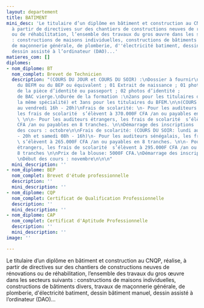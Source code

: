 ```yaml
---
layout: departement
title: BATIMENT
mini_desc: 'Le titulaire d’un diplôme en bâtiment et construction au CNQP, réalise,
  à partir de directives sur des chantiers de constructions neuves de rénovations
  ou de réhabilitation, l’ensemble des travaux du gros œuvre dans les secteurs suivants
  : constructions de maisons individuelles, constructions de bâtiments divers, travaux
  de maçonnerie générale, de plomberie, d''électricité batiment, dessin bâtiment manuel,
  dessin assisté à l’ordinateur (DAO)...'
matieres_com: []
diplomes:
- nom_diplome: BT
  nom_complet: Brevet de Technicien
  description: "(COURS DU JOUR et COURS DU SOIR) :\nDossier à fournir\n01 copie légalisée
    du BEFM ou du BEP ou équivalent ; 01 Extrait de naissance ; 01 photocopie légalisée
    de la pièce d’identité ou passeport ; 02 photos d’identité ;          01 livret
    de BAC vierge.\nDurée de la formation :\n2ans pour les titulaires du BEP (dans
    la même spécialité) et 3ans pour les titulaires du BFEM.\n\n(COURS DU JOUR: lundi
    au vendredi 16h - 20h)\nFrais de scolarité: \n- Pour les auditeurs sénégalais,
    les frais de scolarité  s’élèvent à 370.000F CFA /an ou payables en 8 tranches.
    \ \n\n- Pour les auditeurs étrangers, les frais de scolarité  s’élèvent à 395.000F
    CFA /an ou payables en 8 tranches. \n\nDémarrage des inscriptions : aout \nDébut
    des cours : octobre\n\nFrais de scolarité: (COURS DU SOIR: lundi au vendredi 16h
    - 20h et samedi 08h - 16h)\n- Pour les auditeurs sénégalais, les frais de scolarité
    \ s’élèvent à 265.000F CFA /an ou payables en 8 tranches. \n\n- Pour les auditeurs
    étrangers, les frais de scolarité  s’élèvent à 295.000F CFA /an ou payables en
    8 tranches \n\nPrix de la blouse: 5000F CFA.\nDémarrage des inscriptions : aout
    \nDébut des cours : novembre\n\n\n"
  mini_description: ''
- nom_diplome: BEP
  nom_complet: Brevet d'étude professionnelle
  description: ''
  mini_description: ''
- nom_diplome: CQP
  nom_complet: Certificat de Qualification Professionnelle
  description: ''
  mini_description: ''
- nom_diplome: CAP
  nom_complet: Certificat d'Aptitude Professionnelle
  description: ''
  mini_description: ''
image: ''

---
```

Le titulaire d’un diplôme en bâtiment et construction au CNQP, réalise, à partir de directives sur des chantiers de constructions neuves de rénovations ou de réhabilitation, l’ensemble des travaux du gros œuvre dans les secteurs suivants : constructions de maisons individuelles, constructions de bâtiments divers, travaux de maçonnerie générale, de plomberie, d'électricité batiment, dessin bâtiment manuel, dessin assisté à l’ordinateur (DAO)...